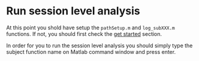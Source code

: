 # Run session level analysis

At this point you shold have setup the `pathSetup.m` and `log_subXXX.m` functions. If not, you should first check the [get started](get_started.md) section.

In order for you to run the session level analysis you should simply type the subject function name on Matlab command window and press enter.
